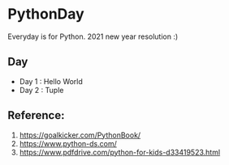 # PythonDay

Everyday is for Python. 2021 new year resolution :)

## Day
* Day 1 : Hello World
* Day 2 : Tuple



## Reference:

1. https://goalkicker.com/PythonBook/
2. https://www.python-ds.com/
3. https://www.pdfdrive.com/python-for-kids-d33419523.html
